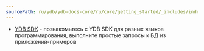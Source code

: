 ```yaml
---
sourcePath: ru/ydb/ydb-docs-core/ru/core/getting_started/_includes/index/sdk.md
---
```

- [YDB SDK](../../sdk.md) - познакомьтесь с YDB SDK для разных языков программирования, выполните простые запросы к БД из приложений-примеров